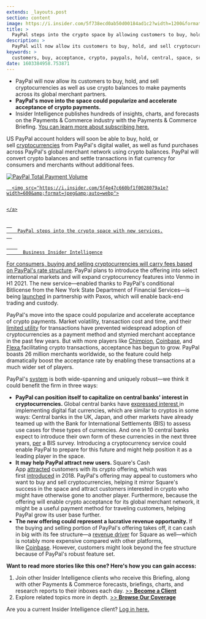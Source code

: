 ```yaml
--- 
extends: _layouts.post 
section: content 
image: https://i.insider.com/5f738ecd0ab50d00184ad1c2?width=1200&format=jpeg 
title: > 
  PayPal steps into the crypto space by allowing customers to buy, hold, and sell cryptocurrencies 
description: > 
  PayPal will now allow its customers to buy, hold, and sell cryptocurrencies as well as use crypto balances to make payments across its global merchant partners.US PayPal account holders will soon be able to buy, hold, or sell cryptocurrencies from PayPal's digital wallet, as well as fund purchases across PayPal's global merchant network using crypto balances.PayPal steps into the crypto space with new services.Square's Cash App attracted customers with its crypto offering, which was first introduced in 2018.Square's Cash App attracted customers with its crypto offering, which was first introduced in 2018. 
keywords: > 
  customers, buy, acceptance, crypto, paypals, hold, central, space, sell, cryptocurrencies, banks, paypal, steps, allowing, offering 
date: 1603384958.753871 
--- 
```

<div><ul class="summary-list">
<li>PayPal will now allow its customers to buy, hold, and sell cryptocurrencies as well as use crypto balances to make payments across its global merchant partners.</li>
<li><strong>PayPal's move into the space could popularize and accelerate acceptance of crypto payments.&#160;</strong></li>
<li>Insider Intelligence publishes hundreds of insights, charts, and forecasts on the Payments &amp; Commerce industry with the Payments &amp; Commerce Briefing. <a href="https://store.businessinsider.com/products/payments-commerce-briefing-subscription?IR=T&amp;itm_source=businessinsider&amp;itm_medium=content_marketing&amp;itm_campaign=briefing_post&amp;itm_content=top_bullets&amp;itm_term=subscription_link-paypal-marks-entry-into-crypto-space-with-new-services-2020-10">You can learn more about subscribing here.</a></li>
</ul><p>US PayPal account holders will soon be able to buy, hold, or sell&#160;<a href="https://e.businessinsider.com/click/21857531.4/aHR0cHM6Ly9uZXdzcm9vbS5wYXlwYWwtY29ycC5jb20vMjAyMC0xMC0yMS1QYXlQYWwtTGF1bmNoZXMtTmV3LVNlcnZpY2UtRW5hYmxpbmctVXNlcnMtdG8tQnV5LUhvbGQtYW5kLVNlbGwtQ3J5cHRvY3VycmVuY3k/5d233c18f730436f2414784fB7e85bc74" target="_blank" rel="noopener">cryptocurrencies</a> from PayPal's digital wallet, as well as fund purchases across PayPal's global merchant network using crypto balances. PayPal will convert crypto balances and settle transactions in fiat currency for consumers and merchants without additional fees.</p><p>
    <a class="image-click-enlarge" href="https://i.insider.com/5f4e47c660bf1f0028079a1e">
        <img class="lazy-image " src="" alt="PayPal Total Payment Volume">
    
    
      <img src="https://i.insider.com/5f4e47c660bf1f0028079a1e?width=600&amp;format=jpeg&amp;auto=webp">
    
    
    </a>

    
      
        PayPal steps into the crypto space with new services.
      

        
          Business Insider Intelligence
        
    
</p><p>For consumers, buying and selling cryptocurrencies will carry fees based on PayPal's <a href="https://e.businessinsider.com/click/21857531.4/aHR0cHM6Ly93d3cucGF5cGFsLmNvbS91cy93ZWJhcHBzL21wcC9wYXlwYWwtZmVlcw/5d233c18f730436f2414784fB360c77b0" target="_blank" rel="noopener">rate structure</a>. PayPal plans to introduce the offering into select international markets and will expand cryptocurrency features into Venmo in H1 2021. The new service&#8212;enabled thanks to PayPal's conditional Bitlicense from the New York State Department of Financial Services&#8212;is being <a href="https://e.businessinsider.com/click/21857531.4/aHR0cHM6Ly90ZWNoY3J1bmNoLmNvbS8yMDIwLzEwLzIxL3BheXBhbC10by1sZXQteW91LWJ1eS1hbmQtc2VsbC1jcnlwdG9jdXJyZW5jaWVzLWluLXRoZS11cy8/5d233c18f730436f2414784fB8e87ffcf" target="_blank" rel="noopener">launched</a>&#160;in partnership with Paxos, which will enable back-end trading and custody.&#160;</p><p>PayPal's move into the space could popularize and accelerate acceptance of crypto payments.&#160;Market volatility, transaction cost and time, and their <a href="https://e.businessinsider.com/click/21857531.4/aHR0cHM6Ly9uZXdzcm9vbS5wYXlwYWwtY29ycC5jb20vMjAyMC0xMC0yMS1QYXlQYWwtTGF1bmNoZXMtTmV3LVNlcnZpY2UtRW5hYmxpbmctVXNlcnMtdG8tQnV5LUhvbGQtYW5kLVNlbGwtQ3J5cHRvY3VycmVuY3k/5d233c18f730436f2414784fC7e85bc74" target="_blank" rel="noopener">limited utility</a>&#160;for transactions have prevented widespread adoption of cryptocurrencies as a payment method and stymied merchant acceptance in the past few years. But with more players like&#160;<a href="https://e.businessinsider.com/click/21857531.4/aHR0cHM6Ly9pbnRlbGxpZ2VuY2UuYnVzaW5lc3NpbnNpZGVyLmNvbS9wb3N0L2FudC1maW5hbmNpYWwtbWlnaHQtYWNxdWlyZS13b3JsZGZpcnN0LWNoaW1waW9uLWNhbi1ib29zdC1jcnlwdG8tbWVyY2hhbnQtYWNjZXB0YW5jZS12ZW5tby11cGRhdGVzLXVzZXItYWdyZWVtZW50LTIwMTgtMTI_Y2lkPXNlYXJjaA/5d233c18f730436f2414784fBce2608b1" target="_blank" rel="noopener">Chimpion</a>,&#160;<a href="https://e.businessinsider.com/click/21857531.4/aHR0cHM6Ly9pbnRlbGxpZ2VuY2UuYnVzaW5lc3NpbnNpZGVyLmNvbS9wb3N0L3dlY2hhdC1wYXktbGVhbnMtb24tY2hpbmVzZS1uZXcteWVhci12ZW5lenVlbGEtYmVjb21pbmctYS1kaWdpdGFsLXBheW1lbnRzLWhvdGJlZC1jb2luYmFzZS1mYWNpbGl0YXRlcy1tZXJjaGFudC1jcnlwdG8tYWNjZXB0YW5jZS0yMDE4LTI_Y2lkPXNlYXJjaA/5d233c18f730436f2414784fB2bf2f832" target="_blank" rel="noopener">Coinbase</a>, and <a href="https://e.businessinsider.com/click/21857531.4/aHR0cHM6Ly9pbnRlbGxpZ2VuY2UuYnVzaW5lc3NpbnNpZGVyLmNvbS9wb3N0L2x5ZnQtbWFzdGVyY2FyZC1vZmZlci1yZXdhcmRzLWRlYml0LWNhcmQtZm9yLWx5ZnQtZHJpdmVycy1hbWV4cy1yZXN5LWFjcXVpc2l0aW9uLXRvLWRlZXBlbi1kaW5pbmctcHVzaC1mbGV4YS1lbmFibGVzLWN1c3RvbWVycy10by1wYXktYnktY3J5cHRvLTIwMTktNT9jaWQ9c2VhcmNo/5d233c18f730436f2414784fB0a45c59f" target="_blank" rel="noopener">Flexa </a>facilitating crypto transactions, acceptance has begun to grow. PayPal boasts 26 million merchants worldwide, so the feature could help dramatically boost the acceptance rate by enabling these transactions at a much wider set of players.&#160;</p><p>PayPal's&#160;<a href="https://e.businessinsider.com/click/21857531.4/aHR0cHM6Ly9pbnRlbGxpZ2VuY2UuYnVzaW5lc3NpbnNpZGVyLmNvbS9wb3N0L3BheXBhbC1hbmQtdW5pb25wYXktcGFydG5lci10by1ib29zdC1hY2NlcHRhbmNlLWxlZ2FjeS1yZW1pdHRhbmNlLXBsYXllcnMtbGF1bmNoLWdsb2JhbC1wYXJ0bmVyc2hpcHMtc2FtZS1kYXktYWNoLXNldC10by1yZWFjaC1uZXctaGVpZ2h0cy0yMDIwLTE_Y2lkPXNlYXJjaA/5d233c18f730436f2414784fB8b95f616" target="_blank" rel="noopener">system</a>&#160;is both wide-spanning and uniquely robust&#8212;we think it could benefit the firm in three ways:&#160;&#160;</p><ul><li><strong>PayPal can position itself to capitalize on central banks' interest in cryptocurrencies.&#160;</strong>Global central banks have <a href="https://e.businessinsider.com/click/21857531.4/aHR0cHM6Ly93d3cuY25iYy5jb20vMjAyMC8wMS8yMS9nbG9iYWwtY2VudHJhbC1iYW5rcy1hcmUtcGFydG5lcmluZy11cC10by1leHBsb3JlLWRpZ2l0YWwtY3VycmVuY2llcy5odG1s/5d233c18f730436f2414784fB7e262b4c" target="_blank" rel="noopener">expressed interest </a>in implementing digital fiat currencies, which are similar to cryptos in some ways: Central banks in the UK, Japan, and other markets have already teamed up with the Bank for International Settlements (BIS) to assess use cases for these types of currencies. And one in 10 central banks expect to introduce their own form of these currencies in the next three years,&#160;<a href="https://e.businessinsider.com/click/21857531.4/aHR0cHM6Ly9uZXdzcm9vbS5wYXlwYWwtY29ycC5jb20vMjAyMC0xMC0yMS1QYXlQYWwtTGF1bmNoZXMtTmV3LVNlcnZpY2UtRW5hYmxpbmctVXNlcnMtdG8tQnV5LUhvbGQtYW5kLVNlbGwtQ3J5cHRvY3VycmVuY3k/5d233c18f730436f2414784fD7e85bc74" target="_blank" rel="noopener">per</a>&#160;a BIS survey. Introducing a cryptocurrency service could enable PayPal to prepare for this future and might help position it as a leading player in the space.</li><li><strong>It may help PayPal attract new users.&#160;</strong>Square's Cash App&#160;<a href="https://e.businessinsider.com/click/21857531.4/aHR0cHM6Ly9uZXdzLmJpdGNvaW4uY29tL3NxdWFyZS1jYXNoLWFwcC1iaXRjb2luLXJldmVudWUtc3VyZ2VzLTYwMC04NzUtbWlsbGlvbi1xMi1wcm9maXQtdXAtNzExLyM6fjp0ZXh0PUNhc2glMjBBcHAlMjBnZW5lcmF0ZWQlMjAlMjQ4NzUlMjBtaWxsaW9uJTIwb2YlMjBiaXRjb2luJTIwcmV2ZW51ZSUyMGFuZCUyMCUyNDE3LHRoZSUyMGFjY291bnRpbmclMjBtZXRob2QlMjBTcXVhcmUlMjB1c2VzLg/5d233c18f730436f2414784fB8db77c11" target="_blank" rel="noopener">attracted</a>&#160;customers with its crypto offering, which was first&#160;<a href="https://e.businessinsider.com/click/21857531.4/aHR0cHM6Ly90aGVuZXh0d2ViLmNvbS9oYXJkZm9yay8yMDE4LzA4LzE0L2JpdGNvaW4tY3J5cHRvY3VycmVuY3ktY2FzaGFwcC11c2Ev/5d233c18f730436f2414784fBd509e2cc" target="_blank" rel="noopener">introduced</a> in 2018. PayPal's offering may appeal to customers who want to buy and sell cryptocurrencies, helping it mirror Square's success in the space and attract customers interested in crypto who might have otherwise gone to another player. Furthermore, because the offering will enable crypto acceptance for its global merchant network, it might be a useful payment method for traveling customers, helping PayPal grow its user base further.</li><li><strong>The new offering could represent a lucrative revenue opportunity.&#160;</strong>If the buying and selling portion of PayPal's offering takes off, it can cash in big with its fee structure&#8212;a&#160;<a href="https://e.businessinsider.com/click/21857531.4/aHR0cHM6Ly9pbnRlbGxpZ2VuY2UuYnVzaW5lc3NpbnNpZGVyLmNvbS9wb3N0L2Nhc2gtYXBwLWZ1ZWxlZC1zcXVhcmVzLXBlcmZvcm1hbmNlLWluLXEyLXByaW1lLWRheS1pbi1pbmRpYS13aWxsLXByb3ZpZGUtbGVhcm5pbmdzLWZvci1hbWF6b24tZ3JhYi1leHBhbmRzLWZpbmFuY2lhbC1zZXJ2aWNlcy10b29scy1pbi1zZWEtMjAyMC04P2NpZD1zZWFyY2g/5d233c18f730436f2414784fBb3398bc8" target="_blank" rel="noopener">revenue driver</a>&#160;for Square as well&#8212;which is notably more expensive compared with other platforms, like&#160;<a href="https://e.businessinsider.com/click/21857531.4/aHR0cHM6Ly9oZWxwLmNvaW5iYXNlLmNvbS9lbi9jb2luYmFzZS90cmFkaW5nLWFuZC1mdW5kaW5nL3ByaWNpbmctYW5kLWZlZXMvZmVlcy5odG1s/5d233c18f730436f2414784fB6e952214" target="_blank" rel="noopener">Coinbase</a>. However, customers might look beyond the fee structure because of PayPal's robust feature set.&#160;</li></ul><p><strong>Want to read more stories like this one? Here's how you can gain access:</strong></p><ol><li>Join other Insider Intelligence clients who receive this Briefing, along with other Payments &amp; Commerce forecasts, briefings, charts, and research reports to their inboxes each day. <a href="https://www.insiderintelligence.com/become-a-client/?IR=T&amp;itm_source=businessinsider&amp;itm_medium=content_marketing&amp;itm_campaign=briefing_postr&amp;itm_content=bottom_bullets&amp;itm_term=enterprise_text_link-paypal-marks-entry-into-crypto-space-with-new-services-2020-10">&gt;&gt;&#160;<strong>Become a Client</strong></a></li><li>Explore related topics more in depth. <a href="https://store.businessinsider.com/collections/payments-commerce?IR=T&amp;itm_source=businessinsider&amp;itm_medium=content_marketing&amp;itm_campaign=briefing_post&amp;itm_content=bottom_bullets&amp;itm_term=store_text_link-paypal-marks-entry-into-crypto-space-with-new-services-2020-10">&gt;&gt;&#160;<strong>Browse Our Coverage</strong></a></li></ol><p>Are you a current Insider Intelligence client? <a href="https://intelligence.businessinsider.com/post/paypal-steps-into-the-crypto-space-with-new-services-jpmorgan-taking-on-small-business-pos-solutions-whole-foods-adds-1-hour-pickup-nationwide-2020-10">Log in here.</a></p>
                  </div>